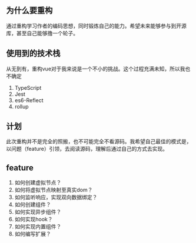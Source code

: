 ## 为什么要重构

通过重构学习作者的编码思想，同时锻炼自己的能力。希望未来能够参与到开源库，甚至自己能够撸一个轮子。

## 使用到的技术栈

从无到有，重构vue对于我来说是一个不小的挑战。这个过程充满未知，所以我也不确定

1. TypeScript
2. Jest
3. es6-Reflect
4. rollup

## 计划

此次重构并不是完全的照搬，也不可能完全不看源码。我希望自己最佳的模式是，以问题（feature）引领，去阅读源码，理解后通过自己的方式去实现。

## feature

1. 如何创建虚拟节点？
2. 如何将虚拟节点映射至真实dom？
3. 如何监听响应，实现双向数据绑定？
4. 如何创建组件？
5. 如何实现异步组件？
6. 如何实现hook？
7. 如何实现内置组件？
8. 如何编写扩展？